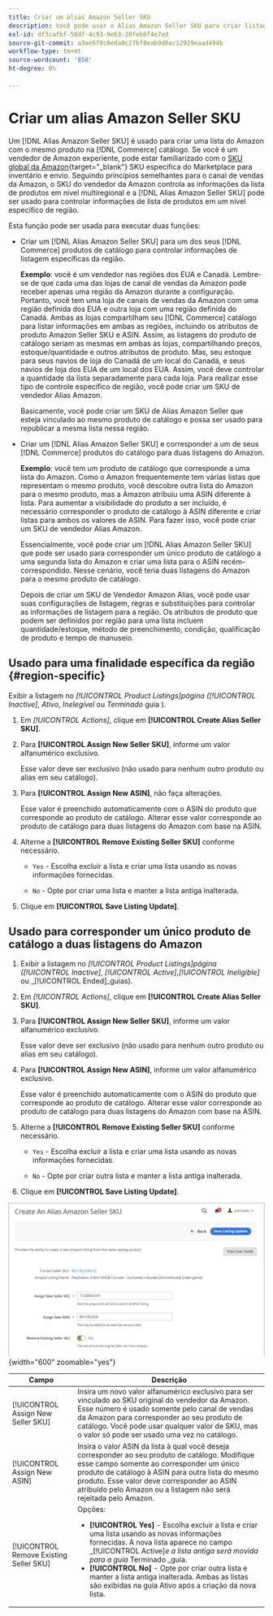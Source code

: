 ```yaml
---
title: Criar um alias Amazon Seller SKU
description: Você pode usar o Alias Amazon Seller SKU para criar listagens de Amazon multirregionais a partir de seus produtos de catálogo do Commerce.
exl-id: df3cafbf-58df-4c93-9e63-20feb6f4e7ed
source-git-commit: a3ae579c0eda0c27bf8eab9d0ac12919eaad494b
workflow-type: tm+mt
source-wordcount: '858'
ht-degree: 0%

---
```


# Criar um alias Amazon Seller SKU

Um [!DNL Alias Amazon Seller SKU] é usado para criar uma lista do Amazon com o mesmo produto na [!DNL Commerce] catálogo. Se você é um vendedor de Amazon experiente, pode estar familiarizado com o [SKU global da Amazon](https://sellercentral.amazon.com/gp/help/external/help.html?itemID=201394090){target="_blank"} SKU específica do Marketplace para inventário e envio. Seguindo princípios semelhantes para o canal de vendas da Amazon, o SKU do vendedor da Amazon controla as informações da lista de produtos em nível multiregional e a [!DNL Alias Amazon Seller SKU] pode ser usado para controlar informações de lista de produtos em um nível específico de região.

Esta função pode ser usada para executar duas funções:

- Criar um [!DNL Alias Amazon Seller SKU] para um dos seus [!DNL Commerce] produtos de catálogo para controlar informações de listagem específicas da região.

   **Exemplo**: você é um vendedor nas regiões dos EUA e Canadá. Lembre-se de que cada uma das lojas de canal de vendas da Amazon pode receber apenas uma região da Amazon durante a configuração. Portanto, você tem uma loja de canais de vendas da Amazon com uma região definida dos EUA e outra loja com uma região definida do Canadá. Ambas as lojas compartilham seu [!DNL Commerce] catálogo para listar informações em ambas as regiões, incluindo os atributos de produto Amazon Seller SKU e ASIN. Assim, as listagens do produto de catálogo seriam as mesmas em ambas as lojas, compartilhando preços, estoque/quantidade e outros atributos de produto. Mas, seu estoque para seus navios de loja do Canadá de um local do Canadá, e seus navios de loja dos EUA de um local dos EUA. Assim, você deve controlar a quantidade da lista separadamente para cada loja. Para realizar esse tipo de controle específico de região, você pode criar um SKU de vendedor Alias Amazon.

   Basicamente, você pode criar um SKU de Alias Amazon Seller que esteja vinculado ao mesmo produto de catálogo e possa ser usado para republicar a mesma lista nessa região.

- Criar um [!DNL Alias Amazon Seller SKU] e corresponder a um de seus [!DNL Commerce] produtos do catálogo para duas listagens do Amazon.

   **Exemplo**: você tem um produto de catálogo que corresponde a uma lista do Amazon. Como o Amazon frequentemente tem várias listas que representam o mesmo produto, você descobre outra lista do Amazon para o mesmo produto, mas a Amazon atribuiu uma ASIN diferente à lista. Para aumentar a visibilidade do produto a ser incluído, é necessário corresponder o produto de catálogo à ASIN diferente e criar listas para ambos os valores de ASIN. Para fazer isso, você pode criar um SKU de vendedor Alias Amazon.

   Essencialmente, você pode criar um [!DNL Alias Amazon Seller SKU] que pode ser usado para corresponder um único produto de catálogo a uma segunda lista do Amazon e criar uma lista para o ASIN recém-correspondido. Nesse cenário, você teria duas listagens do Amazon para o mesmo produto de catálogo.

   Depois de criar um SKU de Vendedor Amazon Alias, você pode usar suas configurações de listagem, regras e substituições para controlar as informações de listagem para a região. Os atributos de produto que podem ser definidos por região para uma lista incluem quantidade/estoque, método de preenchimento, condição, qualificação de produto e tempo de manuseio.

## Usado para uma finalidade específica da região {#region-specific}

Exibir a listagem no _[!UICONTROL Product Listings]_página (_[!UICONTROL Inactive]_, _Ativo_, _Inelegível_ ou _Terminado_ guia ).

1. Em _[!UICONTROL Actions]_, clique em **[!UICONTROL Create Alias Seller SKU]**.

1. Para **[!UICONTROL Assign New Seller SKU]**, informe um valor alfanumérico exclusivo.

   Esse valor deve ser exclusivo (não usado para nenhum outro produto ou alias em seu catálogo).

1. Para **[!UICONTROL Assign New ASIN]**, não faça alterações.

   Esse valor é preenchido automaticamente com o ASIN do produto que corresponde ao produto de catálogo. Alterar esse valor corresponde ao produto de catálogo para duas listagens do Amazon com base na ASIN.

1. Alterne a **[!UICONTROL Remove Existing Seller SKU]** conforme necessário.

   - `Yes` - Escolha excluir a lista e criar uma lista usando as novas informações fornecidas.

   - `No` - Opte por criar uma lista e manter a lista antiga inalterada.

1. Clique em **[!UICONTROL Save Listing Update]**.

## Usado para corresponder um único produto de catálogo a duas listagens do Amazon

1. Exibir a listagem no _[!UICONTROL Product Listings]_página (_[!UICONTROL Inactive]_, _[!UICONTROL Active]_,_[!UICONTROL Ineligible]_ ou _[!UICONTROL Ended]_guias).

1. Em _[!UICONTROL Actions]_, clique em **[!UICONTROL Create Alias Seller SKU]**.

1. Para **[!UICONTROL Assign New Seller SKU]**, informe um valor alfanumérico exclusivo.

   Esse valor deve ser exclusivo (não usado para nenhum outro produto ou alias em seu catálogo).

1. Para **[!UICONTROL Assign New ASIN]**, informe um valor alfanumérico exclusivo.

   Esse valor é preenchido automaticamente com o ASIN do produto que corresponde ao produto de catálogo. Alterar esse valor corresponde ao produto de catálogo para duas listagens do Amazon com base na ASIN.

1. Alterne a **[!UICONTROL Remove Existing Seller SKU]** conforme necessário.

   - `Yes` - Escolha excluir a lista e criar uma lista usando as novas informações fornecidas.

   - `No` - Opte por criar outra lista e manter a lista antiga inalterada.

1. Clique em **[!UICONTROL Save Listing Update]**.

![criar um alias Amazon Seller SKU](assets/amazon-alias-sku-create.png){width="600" zoomable="yes"}

| Campo | Descrição |
|--- |--- |
| [!UICONTROL Assign New Seller SKU] | Insira um novo valor alfanumérico exclusivo para ser vinculado ao SKU original do vendedor da Amazon. Esse número é usado somente pelo canal de vendas da Amazon para corresponder ao seu produto de catálogo. Você pode usar qualquer valor de SKU, mas o valor só pode ser usado uma vez no catálogo. |
| [!UICONTROL Assign New ASIN] | Insira o valor ASIN da lista à qual você deseja corresponder ao seu produto de catálogo. Modifique esse campo somente ao corresponder um único produto de catálogo à ASIN para outra lista do mesmo produto. Esse valor deve corresponder ao ASIN atribuído pelo Amazon ou a listagem não será rejeitada pelo Amazon. |
| [!UICONTROL Remove Existing Seller SKU] | Opções:<ul><li>**[!UICONTROL Yes]** - Escolha excluir a lista e criar uma lista usando as novas informações fornecidas. A nova lista aparece no campo _[!UICONTROL Active]_e a lista antiga será movida para a guia_ Terminado _guia.</li><li>**[!UICONTROL No]** - Opte por criar outra lista e manter a lista antiga inalterada. Ambas as listas são exibidas na guia Ativo após a criação da nova lista.</li></ul> |
